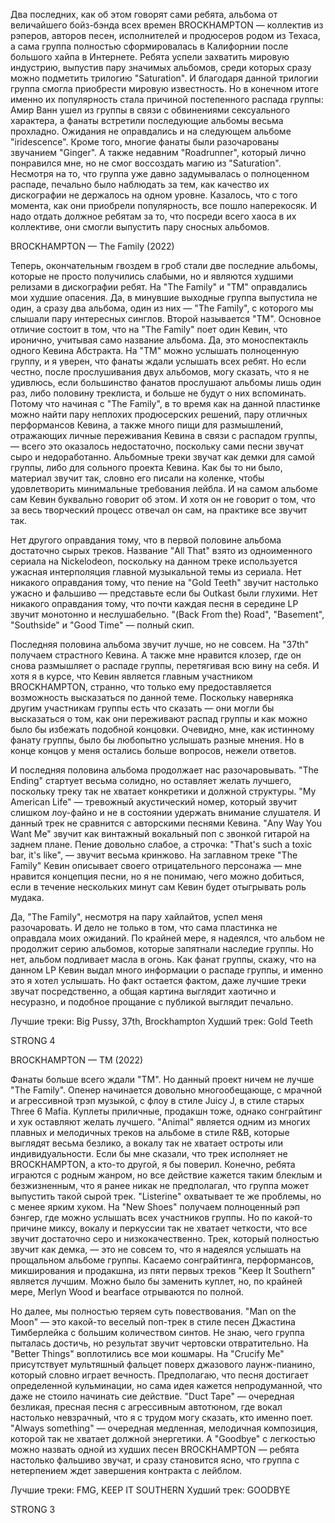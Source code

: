 Два последних, как об этом говорят сами ребята, альбома от величайшего бойз-бэнда всех времен BROCKHAMPTON — коллектив из рэперов, авторов песен, исполнителей и продюсеров родом из Техаса, а сама группа полностью сформировалась в Калифорнии после большого хайпа в Интернете. Ребята успели захватить мировую индустрию, выпустив пару значимых альбомов, среди которых сразу можно подметить трилогию "Saturation". И благодаря данной трилогии группа смогла приобрести мировую известность. Но в конечном итоге именно их популярность стала причиной постепенного распада группы: Амир Ванн ушел из группы в связи с обвинениями сексуального характера, а фанаты встретили последующие альбомы весьма прохладно. Ожидания не оправдались и на следующем альбоме "iridescence". Кроме того, многие фанаты были разочарованы звучанием "Ginger". А также недавним "Roadrunner", который лично понравился мне, но не смог воссоздать магию из "Saturation". Несмотря на то, что группа уже давно задумывалась о полноценном распаде, печально было наблюдать за тем, как качество их дискографии не держалось на одном уровне. Казалось, что с того момента, как они приобрели популярность, все пошло наперекосяк. И надо отдать должное ребятам за то, что посреди всего хаоса в их коллективе, они смогли выпустить пару сносных альбомов.

BROCKHAMPTON — The Family (2022)

Теперь, окончательным гвоздем в гроб стали две последние альбомы, которые не просто получились слабыми, но и являются худшими релизами в дискографии ребят. На "The Family" и "TM" оправдались мои худшие опасения. Да, в минувшие выходные группа выпустила не один, а сразу два альбома, один из них — "The Family", с которого мы слышали пару интересных синглов. Второй называется "TM". Основное отличие состоит в том, что на "The Family" поет один Кевин, что иронично, учитывая само название альбома. Да, это моноспектакль одного Кевина Абстракта. На "TM" можно услышать полноценную группу, и я уверен, что фанаты ждали услышать всех ребят. Но если честно, после прослушивания двух альбомов, могу сказать, что я не удивлюсь, если большинство фанатов прослушают альбомы лишь один раз, либо половину треклиста, и больше не будут о них вспоминать. Потому что начиная с "The Family", в то время как на данной пластинке можно найти пару неплохих продюсерских решений, пару отличных перформансов Кевина, а также много пищи для размышлений, отражающих личные переживания Кевина в связи с распадом группы, — всего это оказалось недостаточно, поскольку сами песни звучат сыро и недоработанно. Альбомные треки звучат как демки для самой группы, либо для сольного проекта Кевина. Как бы то ни было, материал звучит так, словно его писали на коленке, чтобы удовлетворить минимальные требования лейбла. И на самом альбоме сам Кевин буквально говорит об этом. И хотя он не говорит о том, что за весь творческий процесс отвечал он сам, на практике все звучит так.

Нет другого оправдания тому, что в первой половине альбома достаточно сырых треков. Название "All That" взято из одноименного сериала на Nickelodeon, поскольку на данном треке используется ужасная интерполяция главной музыкальной темы из сериала. Нет никакого оправдания тому, что пение на "Gold Teeth" звучит настолько ужасно и фальшиво — представьте если бы Outkast были глухими. Нет никакого оправдания тому, что почти каждая песня в середине LP звучит монотонно и неслушабельно. "(Back From the) Road", "Basement", "Southside" и "Good Time" — полный скип.

Последняя половина альбома звучит лучше, но не совсем. На "37th" получаем страстного Кевина. А также мне нравится клозер, где он снова размышляет о распаде группы, перетягивая всю вину на себя. И хотя я в курсе, что Кевин является главным участником BROCKHAMPTON, странно, что только ему предоставляется возможность высказаться по данной теме. Поскольку наверняка другим участникам группы есть что сказать — они могли бы высказаться о том, как они переживают распад группы и как можно было бы избежать подобной концовки. Очевидно, мне, как истинному фанату группы, было бы любопытно услышать разные мнения. Но в конце концов у меня остались больше вопросов, нежели ответов.

И последняя половина альбома продолжает нас разочаровывать. "The Ending" стартует весьма солидно, но оставляет желать лучшего, поскольку треку так не хватает конкретики и должной структуры. "My American Life" — тревожный акустический номер, который звучит слишком лоу-файно и не в состоянии удержать внимание слушателя. И данный трек не сравнится с авторскими песнями Кевина. "Any Way You Want Me" звучит как винтажный вокальный поп с звонкой гитарой на заднем плане. Пение довольно слабое, а строчка: "That's such a toxic bar, it's like", — звучит весьма кринжово. На заглавном треке "The Family" Кевин описывает своего отрицательного персонажа — мне нравится концепция песни, но я не понимаю, чего можно добиться, если в течение нескольких минут сам Кевин будет отыгрывать роль мудака.

Да, "The Family", несмотря на пару хайлайтов, успел меня разочаровать. И дело не только в том, что сама пластинка не оправдала моих ожиданий. По крайней мере, я надеялся, что альбом не продолжит серию альбомов, которые запятнали наследие группы. Но нет, альбом подливает масла в огонь. Как фанат группы, скажу, что на данном LP Кевин выдал много информации о распаде группы, и именно это я хотел услышать. Но факт остается фактом, даже лучшие треки звучат посредственно, а общая картина выглядит хаотично и несуразно, и подобное прощание с публикой выглядит печально.

Лучшие треки: Big Pussy, 37th, Brockhampton
Худший трек: Gold Teeth

STRONG 4

BROCKHAMPTON — TM (2022)

Фанаты больше всего ждали "TM". Но данный проект ничем не лучше "The Family". Опенер начинается довольно многообещающе, с мрачной и агрессивной трэп музыкой, с флоу в стиле Juicy J, в стиле старых Three 6 Mafia. Куплеты приличные, продакшн тоже, однако сонграйтинг и хук оставляют желать лучшего. "Animal" является одним из многих плавных и мелодичных треков на альбоме в стиле R&B, которые выглядят весьма безлико, а вокалу так не хватает остроты или индивидуальности. Если бы мне сказали, что трек исполняет не BROCKHAMPTON, а кто-то другой, я бы поверил. Конечно, ребята играются с родным жанром, но все действие кажется таким блеклым и безжизненным, что я ранее никак не предполагал, что группа может выпустить такой сырой трек. "Listerine" охватывает те же проблемы, но с менее ярким хуком. На "New Shoes" получаем полноценный рэп бэнгер, где можно услышать всех участников группы. Но по какой-то причине миксу, вокалу и перкуссии так не хватает четкости, что все звучит достаточно серо и низкокачественно. Трек, который полностью звучит как демка, — это не совсем то, что я надеялся услышать на прощальном альбоме группы. Касаемо сонграйтинга, перформансов, микширования и продакшна, из пяти первых треков "Keep It Southern" является лучшим. Можно было бы заменить куплет, но, по крайней мере, Merlyn Wood и bearface отрываются по полной.

Но далее, мы полностью теряем суть повествования. "Man on the Moon" — это какой-то веселый поп-трек в стиле песен Джастина Тимберлейка с большим количеством синтов. Не знаю, чего группа пыталась достичь, но результат звучит чертовски отвратительно. На "Better Things" воплотились все мои кошмары. На "Crucify Me" присутствует мультяшный фальцет поверх джазового лаунж-пианино, который словно играет вечность. Предполагаю, что песня достигает определенной кульминации, но сама идея кажется непродуманной, что даже не стоило начинать сие действие. "Duct Tape" — очередная безликая, пресная песня с агрессивным автотюном, где вокал настолько невзрачный, что я с трудом могу сказать, кто именно поет. "Always something" — очередная медленная, мелодичная композиция, которой так не хватает должной энергетики. А "Goodbye" с легкостью можно назвать одной из худших песен BROCKHAMPTON — ребята настолько фальшиво звучат, и сразу становится ясно, что группа с нетерпением ждет завершения контракта с лейблом.

Лучшие треки: FMG, KEEP IT SOUTHERN
Худший трек: GOODBYE

STRONG 3
